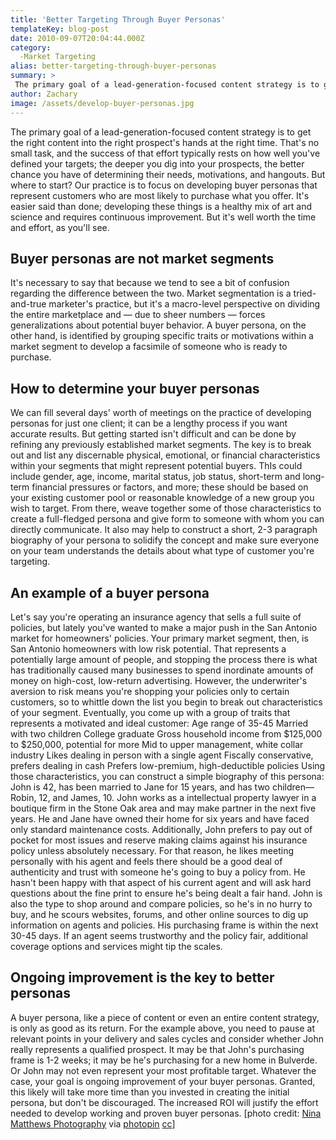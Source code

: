 ```yaml
---
title: 'Better Targeting Through Buyer Personas'
templateKey: blog-post
date: 2010-09-07T20:04:44.000Z
category: 
  -Market Targeting
alias: better-targeting-through-buyer-personas
summary: > 
 The primary goal of a lead-generation-focused content strategy is to get the right content into the right prospect's hands at the right time. That's no small task, and the success of that effort typically rests on how well you've defined your targets; the deeper you dig into your prospects, the better chance you have of determining their needs, motivations, and hangouts.
author: Zachary
image: /assets/develop-buyer-personas.jpg
---
```


The primary goal of a lead-generation-focused content strategy is to get the right content into the right prospect's hands at the right time. That's no small task, and the success of that effort typically rests on how well you've defined your targets; the deeper you dig into your prospects, the better chance you have of determining their needs, motivations, and hangouts. But where to start? Our practice is to focus on developing buyer personas that represent customers who are most likely to purchase what you offer. It's easier said than done; developing these things is a healthy mix of art and science and requires continuous improvement. But it's well worth the time and effort, as you'll see.

Buyer personas are not market segments
--------------------------------------

It's necessary to say that because we tend to see a bit of confusion regarding the difference between the two. Market segmentation is a tried-and-true marketer's practice, but it's a macro-level perspective on dividing the entire marketplace and — due to sheer numbers — forces generalizations about potential buyer behavior. A buyer persona, on the other hand, is identified by grouping specific traits or motivations within a market segment to develop a facsimile of someone who is ready to purchase.

How to determine your buyer personas
------------------------------------

We can fill several days' worth of meetings on the practice of developing personas for just one client; it can be a lengthy process if you want accurate results. But getting started isn't difficult and can be done by refining any previously established market segments. The key is to break out and list any discernable physical, emotional, or financial characteristics within your segments that might represent potential buyers. ThIs could include gender, age, income, marital status, job status, short-term and long-term financial pressures or factors, and more; these should be based on your existing customer pool or reasonable knowledge of a new group you wish to target. From there, weave together some of those characteristics to create a full-fledged persona and give form to someone with whom you can directly communicate. It also may help to construct a short, 2-3 paragraph biography of your persona to solidify the concept and make sure everyone on your team understands the details about what type of customer you're targeting.

An example of a buyer persona
-----------------------------

Let's say you're operating an insurance agency that sells a full suite of policies, but lately you've wanted to make a major push in the San Antonio market for homeowners' policies. Your primary market segment, then, is San Antonio homeowners with low risk potential. That represents a potentially large amount of people, and stopping the process there is what has traditionally caused many businesses to spend inordinate amounts of money on high-cost, low-return advertising. However, the underwriter's aversion to risk means you're shopping your policies only to certain customers, so to whittle down the list you begin to break out characteristics of your segment. Eventually, you come up with a group of traits that represents a motivated and ideal customer: Age range of 35-45 Married with two children College graduate Gross household income from $125,000 to $250,000, potential for more Mid to upper management, white collar industry Likes dealing in person with a single agent Fiscally conservative, prefers dealing in cash Prefers low-premium, high-deductible policies Using those characteristics, you can construct a simple biography of this persona: John is 42, has been married to Jane for 15 years, and has two children—Robin, 12, and James, 10. John works as a intellectual property lawyer in a boutique firm in the Stone Oak area and may make partner in the next five years. He and Jane have owned their home for six years and have faced only standard maintenance costs. Additionally, John prefers to pay out of pocket for most issues and reserve making claims against his insurance policy unless absolutely necessary. For that reason, he likes meeting personally with his agent and feels there should be a good deal of authenticity and trust with someone he's going to buy a policy from. He hasn't been happy with that aspect of his current agent and will ask hard questions about the fine print to ensure he's being dealt a fair hand. John is also the type to shop around and compare policies, so he's in no hurry to buy, and he scours websites, forums, and other online sources to dig up information on agents and policies. His purchasing frame is within the next 30-45 days. If an agent seems trustworthy and the policy fair, additional coverage options and services might tip the scales.

Ongoing improvement is the key to better personas
-------------------------------------------------

A buyer persona, like a piece of content or even an entire content strategy, is only as good as its return. For the example above, you need to pause at relevant points in your delivery and sales cycles and consider whether John really represents a qualified prospect. It may be that John's purchasing frame is 1-2 weeks; it may be he's purchasing for a new home in Bulverde. Or John may not even represent your most profitable target. Whatever the case, your goal is ongoing improvement of your buyer personas. Granted, this likely will take more time than you invested in creating the initial persona, but don't be discouraged. The increased ROI will justify the effort needed to develop working and proven buyer personas. \[photo credit: [Nina Matthews Photography](https://www.flickr.com/photos/21560098@N06/9653422798/) via [photopin](http://photopin.com) [cc](http://creativecommons.org/licenses/by/2.0/)\]